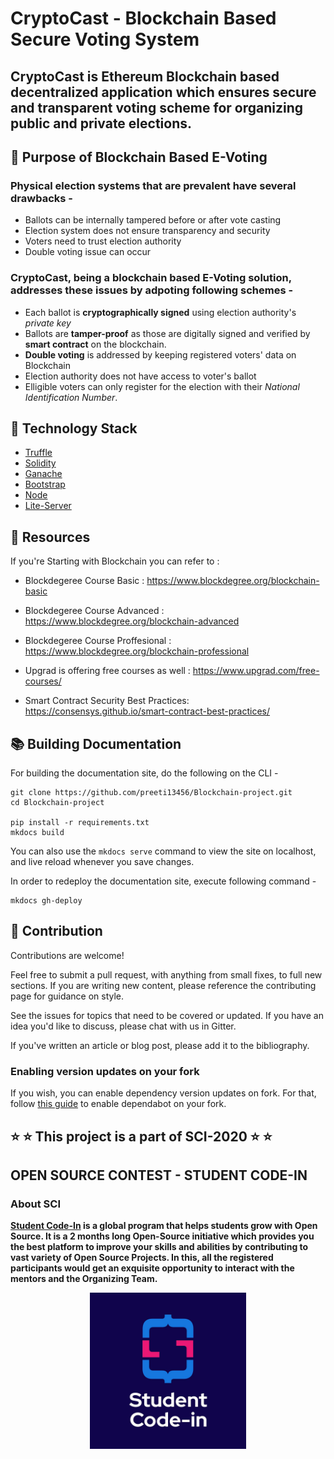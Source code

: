 # CryptoCast - Blockchain Based Secure Voting System

## CryptoCast is Ethereum Blockchain based decentralized application which ensures secure and transparent voting scheme for organizing public and private elections.

## 🎯 Purpose of Blockchain Based E-Voting

### Physical election systems that are prevalent have several drawbacks -
- Ballots can be internally tampered before or after vote casting
- Election system does not ensure transparency and security
- Voters need to trust election authority
- Double voting issue can occur

### CryptoCast, being a blockchain based E-Voting solution, addresses these issues by adpoting following schemes -
- Each ballot is **cryptographically signed** using election authority's *private key* 
- Ballots are **tamper-proof** as those are digitally signed and verified by **smart contract** on the blockchain.
- **Double voting** is addressed by keeping registered voters' data on Blockchain
- Election authority does not have access to voter's ballot
- Elligible voters can only register for the election with their _National Identification Number_.

## :hammer: Technology Stack

* [Truffle](https://www.trufflesuite.com/)
* [Solidity](https://solidity.readthedocs.io/en/v0.7.0/)
* [Ganache](https://www.trufflesuite.com/ganache)
* [Bootstrap](https://getbootstrap.com/)
* [Node](https://nodejs.org/en/)
* [Lite-Server](https://www.npmjs.com/package/lite-server)

## :gift: Resources
If you're Starting with Blockchain you can refer to :

- Blockdegeree Course Basic : https://www.blockdegree.org/blockchain-basic

- Blockdegeree Course Advanced  : https://www.blockdegree.org/blockchain-advanced

- Blockdegeree Course Proffesional : https://www.blockdegree.org/blockchain-professional

- Upgrad is offering free courses as well : https://www.upgrad.com/free-courses/

- Smart Contract Security Best Practices: https://consensys.github.io/smart-contract-best-practices/


## :books: Building Documentation

For building the documentation site, do the following on the CLI -

```
git clone https://github.com/preeti13456/Blockchain-project.git
cd Blockchain-project

pip install -r requirements.txt
mkdocs build
```

You can also use the `mkdocs serve` command to view the site on localhost, and live reload whenever you save changes.

In order to redeploy the documentation site, execute following command -

    mkdocs gh-deploy

## :handshake: Contribution
Contributions are welcome!

Feel free to submit a pull request, with anything from small fixes, to full new sections. If you are writing new content, please reference the contributing page for guidance on style.

See the issues for topics that need to be covered or updated. If you have an idea you'd like to discuss, please chat with us in Gitter.

If you've written an article or blog post, please add it to the bibliography.

### Enabling version updates on your fork
If you wish, you can enable dependency version updates on fork.
For that, follow [this guide](https://docs.github.com/en/github/administering-a-repository/enabling-and-disabling-version-updates) to enable dependabot on your fork.  

## :star: :star: This project is a part of **SCI-2020** :star: :star:
## **OPEN SOURCE CONTEST - STUDENT CODE-IN**

### **About SCI**

**[Student Code-In](https://scodein.tech) is a global program that helps students grow with Open Source. It is a 2 months long Open-Source initiative which provides you the best platform to improve your skills and abilities by contributing to vast variety of Open Source Projects. In this, all the registered participants would get an exquisite opportunity to interact with the mentors and the Organizing Team.**

<p align="center">
  <kbd><img src="assets/sci_logo.jpg" width="250" height="250" ></kbd>
  </p>
